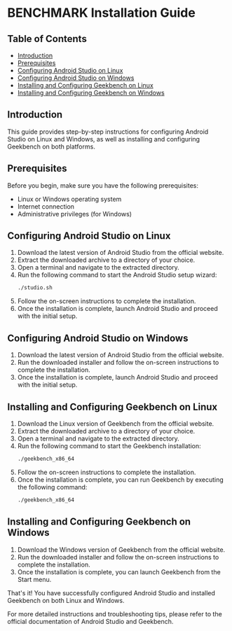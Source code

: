 # BENCHMARK Installation Guide

## Table of Contents

- [Introduction](#introduction)
- [Prerequisites](#prerequisites)
- [Configuring Android Studio on Linux](#configuring-android-studio-on-linux)
- [Configuring Android Studio on Windows](#configuring-android-studio-on-windows)
- [Installing and Configuring Geekbench on Linux](#installing-and-configuring-geekbench-on-linux)
- [Installing and Configuring Geekbench on Windows](#installing-and-configuring-geekbench-on-windows)

## Introduction

This guide provides step-by-step instructions for configuring Android Studio on Linux and Windows, as well as installing and configuring Geekbench on both platforms.

## Prerequisites

Before you begin, make sure you have the following prerequisites:

- Linux or Windows operating system
- Internet connection
- Administrative privileges (for Windows)

## Configuring Android Studio on Linux

1. Download the latest version of Android Studio from the official website.
2. Extract the downloaded archive to a directory of your choice.
3. Open a terminal and navigate to the extracted directory.
4. Run the following command to start the Android Studio setup wizard:
   ```bash
   ./studio.sh
   ```
5. Follow the on-screen instructions to complete the installation.
6. Once the installation is complete, launch Android Studio and proceed with the initial setup.

## Configuring Android Studio on Windows

1. Download the latest version of Android Studio from the official website.
2. Run the downloaded installer and follow the on-screen instructions to complete the installation.
3. Once the installation is complete, launch Android Studio and proceed with the initial setup.

## Installing and Configuring Geekbench on Linux

1. Download the Linux version of Geekbench from the official website.
2. Extract the downloaded archive to a directory of your choice.
3. Open a terminal and navigate to the extracted directory.
4. Run the following command to start the Geekbench installation:
   ```bash
   ./geekbench_x86_64
   ```
5. Follow the on-screen instructions to complete the installation.
6. Once the installation is complete, you can run Geekbench by executing the following command:
   ```bash
   ./geekbench_x86_64
   ```

## Installing and Configuring Geekbench on Windows

1. Download the Windows version of Geekbench from the official website.
2. Run the downloaded installer and follow the on-screen instructions to complete the installation.
3. Once the installation is complete, you can launch Geekbench from the Start menu.

That's it! You have successfully configured Android Studio and installed Geekbench on both Linux and Windows.

For more detailed instructions and troubleshooting tips, please refer to the official documentation of Android Studio and Geekbench.
